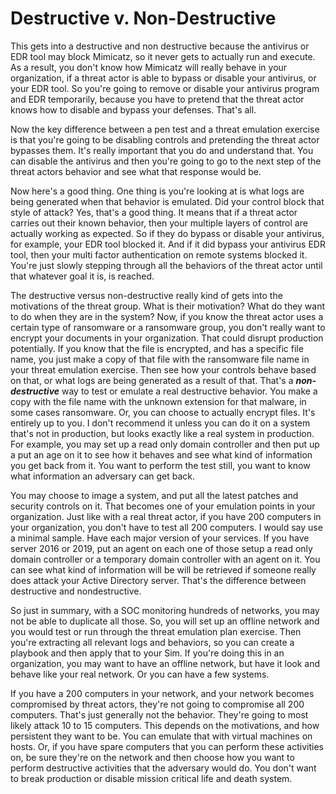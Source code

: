 # Destructive v. Non-Destructive

This gets into a destructive and non destructive because the antivirus or EDR tool may block Mimicatz, so it never gets to actually run and execute. As a result, you don't know how Mimicatz will really behave in your organization, if a threat actor is able to bypass or disable your antivirus, or your EDR tool. So you're going to remove or disable your antivirus program and EDR temporarily, because you have to pretend that the threat actor knows how to disable and bypass your defenses. That's all.&#x20;

Now the key difference between a pen test and a threat emulation exercise is that you're going to be disabling controls and pretending the threat actor bypasses them. It's really important that you do and understand that. You can disable the antivirus and then you're going to go to the next step of the threat actors behavior and see what that response would be.&#x20;

Now here's a good thing. One thing is you're looking at is what logs are being generated when that behavior is emulated. Did your control block that style of attack? Yes, that's a good thing. It means that if a threat actor carries out their known behavior, then your multiple layers of control are actually working as expected. So if they do bypass or disable your antivirus, for example, your EDR tool blocked it. And if it did bypass your antivirus EDR tool, then your multi factor authentication on remote systems blocked it. You're just slowly stepping through all the behaviors of the threat actor until that whatever goal it is, is reached.&#x20;

The destructive versus non-destructive really kind of gets into the motivations of the threat group. What is their motivation? What do they want to do when they are in the system? Now, if you know the threat actor uses a certain type of ransomware or a ransomware group, you don't really want to encrypt your documents in your organization. That could disrupt production potentially. If you know that the file is encrypted, and has a specific file name, you just make a copy of that file with the ransomware file name in your threat emulation exercise. Then see how your controls behave based on that, or what logs are being generated as a result of that. That's a _**non-destructive**_ way to test or emulate a real destructive behavior. You make a copy with the file name with the unknown extension for that malware, in some cases ransomware. Or, you can choose to actually encrypt files. It's entirely up to you. I don't recommend it unless you can do it on a system that's not in production, but looks exactly like a real system in production. For example, you may set up a read only domain controller and then put up a put an age on it to see how it behaves and see what kind of information you get back from it. You want to perform the test still, you want to know what information an adversary can get back.&#x20;

You may choose to image a system, and put all the latest patches and security controls on it. That becomes one of your emulation points in your organization. Just like with a real threat actor, if you have 200 computers in your organization, you don't have to test all 200 computers. I would say use a minimal sample. Have each major version of your services. If you have server 2016 or 2019, put an agent on each one of those setup a read only domain controller or a temporary domain controller with an agent on it. You can see what kind of information will be will be retrieved if someone really does attack your Active Directory server. That's the difference between destructive and nondestructive.&#x20;

So just in summary, with a SOC monitoring hundreds of networks, you may not be able to duplicate all those. So, you will set up an offline network and you would test or run through the threat emulation plan exercise. Then you're extracting all relevant logs and behaviors, so you can create a playbook and then apply that to your Sim. If you're doing this in an organization, you may want to have an offline network, but have it look and behave like your real network. Or you can have a few systems.&#x20;

If you have a 200 computers in your network, and your network becomes compromised by threat actors, they're not going to compromise all 200 computers. That's just generally not the behavior. They're going to most likely attack 10 to 15 computers. This depends on the motivations, and how persistent they want to be. You can emulate that with virtual machines on hosts. Or, if you have spare computers that you can perform these activities on, be sure they're on the network and then choose how you want to perform destructive activities that the adversary would do. You don't want to break production or disable mission critical life and death system.
